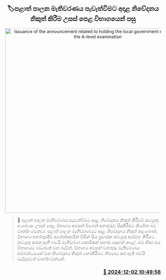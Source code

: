 <p align='center'><b><h2 align='center' title='Issuance of the announcement related to holding the local government election after the A-level examination'>🏷පළාත් පාලන මැතිවරණය පැවැත්වීමට අදාළ නිවේදනය නිකුත් කිරීම උසස් පෙළ විභාගයෙන් පසු</h2></b></p>
<p align='center'><img src='https://helakuru.sgp1.cdn.digitaloceanspaces.com/esana/images/lib/election-new-thumb-archived.jpg' width='600' alt='Issuance of the announcement related to holding the local government election after the A-level examination'></p>

>📝 පළාත් පාලන මැතිවරණය පැවැත්වීමට අදාළ නිවේදනය නිකුත් කිරීමේ කටයුතු අ.පො.ස. උසස් පෙළ විභාගය අවසන් වීමෙන් අනතුරුව සිදුකිරීමට නියමිත බව වාර්තා වෙනවා.
පළාත් පාලන මැතිවරණයට අදාළ නිවේදනය නිකුත් කළහොත්, විභාගය අතරතුරදීම අපේක්ෂකයින් විසින් සිය ප්‍රචාරක කටයුතු ආරම්භ කිරීමට කටයුතු කරනු ඇති බවයි මැතිවරණ කොමිෂන් සභාව සඳහන් කළේ.
එම නිසා එය විභාගයට බාධාවක් වන බැවින්, විභාගය අවසන් වනතුරු මැතිවරණය සම්බන්ධයෙන් වන නිවේදනය නිකුත් නොකිරීමට තීරණය කර ඇති බවයි වැඩිදුරටත් වාර්තා වන්නේ.


<h3 align='right'><a href='https://www.helakuru.lk/esana/p/105589/'>📅 2024-12-02 10:49:58</a></h3>
